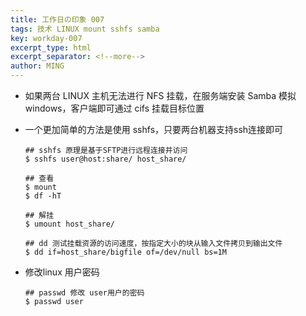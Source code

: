```yaml
---
title: 工作日の印象 007
tags: 技术 LINUX mount sshfs samba
key: workday-007
excerpt_type: html
excerpt_separator: <!--more-->
author: MING
---
```


* 如果两台 LINUX 主机无法进行 NFS 挂载，在服务端安装 Samba 模拟windows，客户端即可通过 cifs 挂载目标位置

* 一个更加简单的方法是使用 sshfs，只要两台机器支持ssh连接即可
  <!--more-->

  ```shell
  ## sshfs 原理是基于SFTP进行远程连接并访问
  $ sshfs user@host:share/ host_share/
  
  ## 查看
  $ mount
  $ df -hT
  
  ## 解挂
  $ umount host_share/
  
  ## dd 测试挂载资源的访问速度，按指定大小的块从输入文件拷贝到输出文件
  $ dd if=host_share/bigfile of=/dev/null bs=1M
  ```

* 修改linux 用户密码

  ```shell
  ## passwd 修改 user用户的密码
  $ passwd user
  ```

  